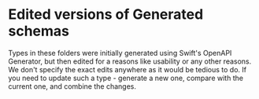 #  Edited versions of Generated schemas

Types in these folders were initially generated using Swift's OpenAPI Generator, but then edited for a reasons like usability or any other reasons.
We don't specify the exact edits anywhere as it would be tedious to do.
If you need to update such a type - generate a new one, compare with the current one, and combine the changes.
